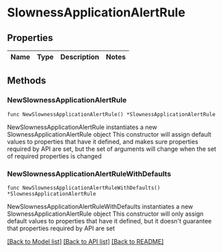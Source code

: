 # SlownessApplicationAlertRule

## Properties

Name | Type | Description | Notes
------------ | ------------- | ------------- | -------------

## Methods

### NewSlownessApplicationAlertRule

`func NewSlownessApplicationAlertRule() *SlownessApplicationAlertRule`

NewSlownessApplicationAlertRule instantiates a new SlownessApplicationAlertRule object
This constructor will assign default values to properties that have it defined,
and makes sure properties required by API are set, but the set of arguments
will change when the set of required properties is changed

### NewSlownessApplicationAlertRuleWithDefaults

`func NewSlownessApplicationAlertRuleWithDefaults() *SlownessApplicationAlertRule`

NewSlownessApplicationAlertRuleWithDefaults instantiates a new SlownessApplicationAlertRule object
This constructor will only assign default values to properties that have it defined,
but it doesn't guarantee that properties required by API are set


[[Back to Model list]](../README.md#documentation-for-models) [[Back to API list]](../README.md#documentation-for-api-endpoints) [[Back to README]](../README.md)


